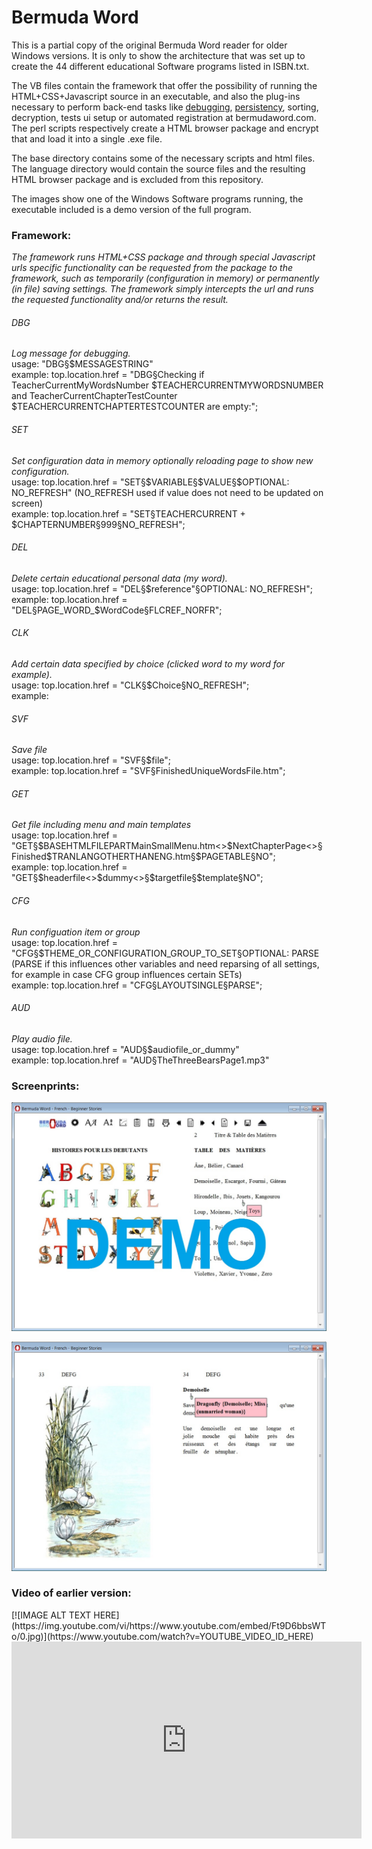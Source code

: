 <h1>Bermuda Word</h1>

This is a partial copy of the original Bermuda Word reader for older Windows versions. It is only to show the architecture that was set up to create the 44 different educational Software programs listed in ISBN.txt.

The VB files contain the framework that offer the possibility of running the HTML+CSS+Javascript source in an executable, and also the plug-ins necessary to perform back-end tasks like <a href='README.md#DBG'>debugging</a>, <a href='README.md#SET'>persistency</a>, sorting, decryption, tests ui setup or automated registration at bermudaword.com. The perl scripts respectively create a HTML browser package and encrypt that and load it into a single .exe file.

The base directory contains some of the necessary scripts and html files. The language directory would contain the source files and the resulting HTML browser package and is excluded from this repository.

The images show one of the Windows Software programs running, the executable included is a demo version of the full program.

<h3>Framework:</h3>

<i>The framework runs HTML+CSS package and through special Javascript urls specific functionality can be requested from the package to the framework, such as temporarily (configuration in memory) or permanently (in file) saving settings. The framework simply intercepts the url and runs the requested functionality and/or returns the result.</i>

<h6 id="DBG">DBG</h6>
<i>Log message for debugging.</i></br>
usage:
"DBG§$MESSAGESTRING"</br>
example:
top.location.href = "DBG§Checking if TeacherCurrentMyWordsNumber $TEACHERCURRENTMYWORDSNUMBER and TeacherCurrentChapterTestCounter $TEACHERCURRENTCHAPTERTESTCOUNTER are empty:";

<h6 id="SET">SET</h6>
<i>Set configuration data in memory optionally reloading page to show new configuration.</i></br>
usage:
top.location.href = "SET§$VARIABLE§$VALUE§$OPTIONAL: NO_REFRESH" (NO_REFRESH used if value does not need to be updated on screen) </br>
example:
top.location.href = "SET§TEACHERCURRENT + $CHAPTERNUMBER§999§NO_REFRESH";

<h6 id="DEL">DEL</h6>
<i>Delete certain educational personal data (my word).</i></br>
usage:
top.location.href = "DEL§$reference"§OPTIONAL: NO_REFRESH";</br>
example:
top.location.href = "DEL§PAGE_WORD_$WordCode§FLCREF_NORFR";

<h6 id="CLK">CLK</h6>
<i>Add certain data specified by choice (clicked word to my word for example).</i></br>
usage:
top.location.href = "CLK§$Choice§NO_REFRESH";</br>
example:

<h6 id="SVF">SVF</h6>
<i>Save file</i></br>
usage:
top.location.href = "SVF§$file";</br>
example:
top.location.href = "SVF§FinishedUniqueWordsFile.htm";

<h6 id="GET">GET</h6>
<i>Get file including menu and main templates</i></br>
usage:
top.location.href = "GET§$BASEHTMLFILEPARTMainSmallMenu.htm<>$NextChapterPage<>§Finished$TRANLANGOTHERTHANENG.htm§$PAGETABLE§NO";</br>
example:
top.location.href = "GET§$headerfile<>$dummy<>§$targetfile§$template§NO";

<h6 id="CFG">CFG</h6>
<i>Run configuation item or group</i></br>
usage:
top.location.href = "CFG§$THEME_OR_CONFIGURATION_GROUP_TO_SET§OPTIONAL: PARSE (PARSE if this influences other variables and need reparsing of all settings, for example in case CFG group influences certain SETs)</br>
example:
top.location.href = "CFG§LAYOUTSINGLE§PARSE";

<h6 id="AUD">AUD</h6>
<i>Play audio file.</i></br>
usage:
top.location.href = "AUD§$audiofile_or_dummy"</br>
example:
top.location.href = "AUD§TheThreeBearsPage1.mp3"

<h3>Screenprints:</h3>

<img src="Bermuda-Word-Learn-to-Read-French-Beginners-Stories-Demo.jpg"></img>

<img src="Bermuda-Word-Learn-to-Read-French-Beginners-Stories-Example-Too.jpg"></img>

<h3>Video of earlier version:</h3>
[![IMAGE ALT TEXT HERE](https://img.youtube.com/vi/https://www.youtube.com/embed/Ft9D6bbsWTo/0.jpg)](https://www.youtube.com/watch?v=YOUTUBE_VIDEO_ID_HERE)
<iframe width="560" height="315" src="https://www.youtube.com/embed/Ft9D6bbsWTo?rel=0" frameborder="0" allowfullscreen></iframe>

